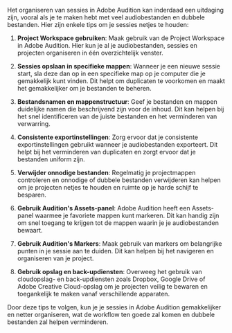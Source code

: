 
Het organiseren van sessies in Adobe Audition kan inderdaad een uitdaging zijn, vooral als je te maken hebt met veel audiobestanden en dubbele bestanden. Hier zijn enkele tips om je sessies netjes te houden:

1. **Project Workspace gebruiken**: Maak gebruik van de Project Workspace in Adobe Audition. Hier kun je al je audiobestanden, sessies en projecten organiseren in één overzichtelijk venster.

2. **Sessies opslaan in specifieke mappen**: Wanneer je een nieuwe sessie start, sla deze dan op in een specifieke map op je computer die je gemakkelijk kunt vinden. Dit helpt om duplicaten te voorkomen en maakt het gemakkelijker om je bestanden te beheren.

3. **Bestandsnamen en mappenstructuur**: Geef je bestanden en mappen duidelijke namen die beschrijvend zijn voor de inhoud. Dit kan helpen bij het snel identificeren van de juiste bestanden en het verminderen van verwarring.

4. **Consistente exportinstellingen**: Zorg ervoor dat je consistente exportinstellingen gebruikt wanneer je audiobestanden exporteert. Dit helpt bij het verminderen van duplicaten en zorgt ervoor dat je bestanden uniform zijn.

5. **Verwijder onnodige bestanden**: Regelmatig je projectmappen controleren en onnodige of dubbele bestanden verwijderen kan helpen om je projecten netjes te houden en ruimte op je harde schijf te besparen.

6. **Gebruik Audition's Assets-panel**: Adobe Audition heeft een Assets-panel waarmee je favoriete mappen kunt markeren. Dit kan handig zijn om snel toegang te krijgen tot de mappen waarin je je audiobestanden bewaart.

7. **Gebruik Audition's Markers**: Maak gebruik van markers om belangrijke punten in je sessie aan te duiden. Dit kan helpen bij het navigeren en organiseren van je project.

8. **Gebruik opslag en back-updiensten**: Overweeg het gebruik van cloudopslag- en back-updiensten zoals Dropbox, Google Drive of Adobe Creative Cloud-opslag om je projecten veilig te bewaren en toegankelijk te maken vanaf verschillende apparaten.

Door deze tips te volgen, kun je je sessies in Adobe Audition gemakkelijker en netter organiseren, wat de workflow ten goede zal komen en dubbele bestanden zal helpen verminderen.